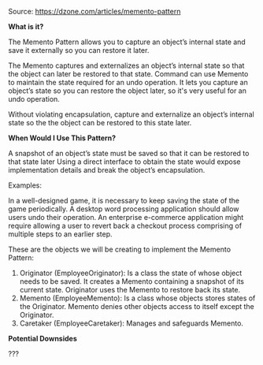Source: https://dzone.com/articles/memento-pattern

**What is it?**

The Memento Pattern allows you to capture an object’s internal state and save it externally so you can restore it later.

The Memento captures and externalizes an object’s internal state so that the object can later be restored to that state. Command can use Memento to maintain the state required for an undo operation. It lets you capture an object’s state so you can restore the object later, so it's very useful for an undo operation.

Without violating encapsulation, capture and externalize an object’s internal state so the the object can be restored to this state later.

**When Would I Use This Pattern?**

A snapshot of an object’s state must be saved so that it can be restored to that state later
Using a direct interface to obtain the state would expose implementation details and break the object’s encapsulation.

Examples:

In a well-designed game, it is necessary to keep saving the state of the game periodically.
A desktop word processing application should allow users undo their operation.
An enterprise e-commerce application might require allowing a user to revert back a checkout process comprising of multiple steps to an earlier step.

These are the objects we will be creating to implement the Memento Pattern:

1) Originator (EmployeeOriginator): Is a class the state of whose object needs to be saved. It creates a Memento containing a snapshot of its current state. Originator uses the Memento to restore back its state.
2) Memento (EmployeeMemento): Is a class whose objects stores states of the Originator. Memento denies other objects access to itself except the Originator.
3) Caretaker (EmployeeCaretaker): Manages and safeguards Memento.

**Potential Downsides**

???